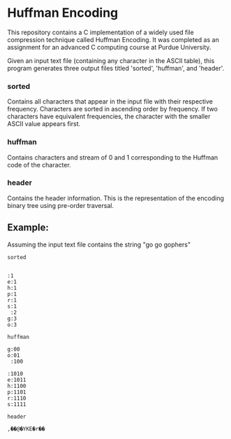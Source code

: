 # Huffman Encoding
This repository contains a C implementation of a widely used file compression technique called Huffman Encoding. It was completed as an assignment for an advanced C computing course at Purdue University.

Given an input text file (containing any character in the ASCII table), this program generates three output files titled 'sorted', 'huffman', and 'header'.

### sorted
Contains all characters that appear in the input file with their respective frequency. Characters are sorted in ascending order by frequency. If two characters have equivalent frequencies, the character with the smaller ASCII value appears first.

### huffman
Contains characters and stream of 0 and 1 corresponding to the Huffman code of the character.

### header
Contains the header information. This is the representation of the encoding binary tree using pre-order traversal.


## Example:
Assuming the input text file contains the string "go go gophers"

`sorted`
```

:1
e:1
h:1
p:1
r:1
s:1
 :2
g:3
o:3
```

`huffman`
```
g:00
o:01
 :100

:1010
e:1011
h:1100
p:1101
r:1110
s:1111
```

`header`
```
,��@�YKE�r��
```
